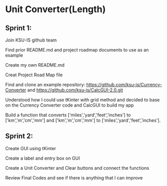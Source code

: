 # Unit Converter(Length)

## Sprint 1:

  Join KSU-IS github team
  
  Find prior README.md and project roadmap documents to use as an example
  
  Create my own README.md
  
  Creat Project Road Map file
  
  Find and clone an example repository: https://github.com/ksu-is/Currency-Converter and  https://github.com/ksu-is/CalcGUI-2.0.git

  Understood how I could use tKinter with grid method and decided to base on the Currency     Converter code and CalcGUI to build my app
  
  Build a function that converts ['miles','yard','feet','inches'] to ['km','m','cm','mm'] and ['km','m','cm','mm'] to ['miles','yard','feet','inches'].
 ## Sprint 2:
  
  Create GUI using tKinter
  
  Create a label and entry box on GUI
  
  Create a Unit Converter and Clear buttons and connect the functions
  
  Review Final Codes and see if there is anything that I can improve
